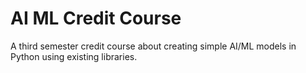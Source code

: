 # AI ML Credit Course

A third semester credit course about creating simple AI/ML models in Python using existing libraries.

